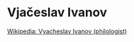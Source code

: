 # Vjačeslav Ivanov

[Wikipedia: Vyacheslav Ivanov (philologist)](https://en.wikipedia.org/wiki/Vyacheslav_Ivanov_(philologist))